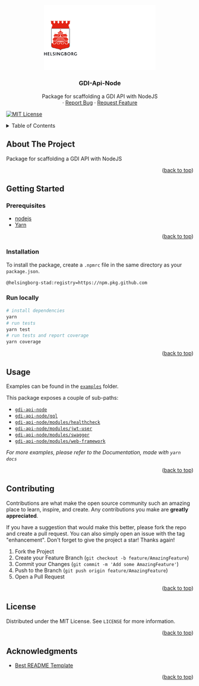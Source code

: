 <a name="readme-top"></a>

<!-- PROJECT LOGO -->
<br />
<div align="center">
  <a href="https://github.com/helsingborg-stad/gdi-api-node">
	<img src="images/hbg-github-logo-combo.png" alt="Logo" width="300">
  </a>

<h3 align="center">GDI-Api-Node</h3>

  <p align="center">
    Package for scaffolding a GDI API with NodeJS
    <br />
    ·
    <a href="https://github.com/helsingborg-stad/gdi-api-node/issues">Report Bug</a>
    ·
    <a href="https://github.com/helsingborg-stad/gdi-api-node/issues">Request Feature</a>
  </p>
</div>


[![MIT License][license-shield]][license-url]


<!-- TABLE OF CONTENTS -->
<details>
  <summary>Table of Contents</summary>
  <ol>
    <li>
      <a href="#about-the-project">About The Project</a>
    </li>
    <li>
      <a href="#getting-started">Getting Started</a>
      <ul>
        <li><a href="#prerequisites">Prerequisites</a></li>
        <li><a href="#installation">Installation</a></li>
      </ul>
    </li>
    <li><a href="#usage">Usage</a></li>
    <li><a href="#contributing">Contributing</a></li>
    <li><a href="#license">License</a></li>
    <li><a href="#acknowledgments">Acknowledgments</a></li>
  </ol>
</details>



<!-- ABOUT THE PROJECT -->
## About The Project

Package for scaffolding a GDI API with NodeJS


<p align="right">(<a href="#readme-top">back to top</a>)</p>


<!-- GETTING STARTED -->
## Getting Started

### Prerequisites

- [nodejs](https://nodejs.org/en/)
- [Yarn](https://classic.yarnpkg.com/lang/en/docs/install)

<p align="right">(<a href="#readme-top">back to top</a>)</p>

### Installation

To install the package, create a `.npmrc` file in the same directory as your `package.json`.

```
@helsingborg-stad:registry=https://npm.pkg.github.com
```

### Run locally

```sh
# install dependencies
yarn
# run tests
yarn test
# run tests and report coverage
yarn coverage
```

<p align="right">(<a href="#readme-top">back to top</a>)</p>



<!-- USAGE EXAMPLES -->
## Usage

Examples can be found in the [`examples`](./examples/) folder.

This package exposes a couple of sub-paths:

- [`gdi-api-node`](./README.md)
- [`gdi-api-node/gql`](./src/gql)
- [`gdi-api-node/modules/healthcheck`](./src/modules/healthcheck/)
- [`gdi-api-node/modules/jwt-user`](./src/modules/jwt-user/)
- [`gdi-api-node/modules/swagger`](./src/modules/swagger/)
- [`gdi-api-node/modules/web-framework`](./src/modules/web-framework/)


_For more examples, please refer to the Documentation, made with `yarn docs`_

<p align="right">(<a href="#readme-top">back to top</a>)</p>


<!-- CONTRIBUTING -->
## Contributing

Contributions are what make the open source community such an amazing place to learn, inspire, and create. Any contributions you make are **greatly appreciated**.

If you have a suggestion that would make this better, please fork the repo and create a pull request. You can also simply open an issue with the tag "enhancement".
Don't forget to give the project a star! Thanks again!

1. Fork the Project
2. Create your Feature Branch (`git checkout -b feature/AmazingFeature`)
3. Commit your Changes (`git commit -m 'Add some AmazingFeature'`)
4. Push to the Branch (`git push origin feature/AmazingFeature`)
5. Open a Pull Request

<p align="right">(<a href="#readme-top">back to top</a>)</p>



<!-- LICENSE -->
## License

Distributed under the MIT License. See `LICENSE` for more information.

<p align="right">(<a href="#readme-top">back to top</a>)</p>

<!-- ACKNOWLEDGMENTS -->
## Acknowledgments

* [Best README Template](https://github.com/othneildrew/Best-README-Template)

<p align="right">(<a href="#readme-top">back to top</a>)</p>



<!-- MARKDOWN LINKS & IMAGES -->
<!-- https://www.markdownguide.org/basic-syntax/#reference-style-links -->
[issues-url]: https://github.com/helsingborg-stad/gdi-api-node/issues
[license-shield]: https://img.shields.io/github/license/helsingborg-stad/gdi-api-node.svg?style=for-the-badge
[license-url]: https://github.com/helsingborg-stad/gdi-api-node/blob/main/LICENSE
